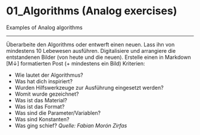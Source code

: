 # 01_Algorithms (Analog exercises)
Examples of Analog algorithms 
***
Überarbeite den Algorithms oder entwerft einen neuen. 
Lass ihn von mindestens 10 Lebewesen ausführen. 
Digitalisiere und arrangiere die entstandenen Bilder (von heute und die neuen). 
Erstelle einen in Markdown [M↓] formatierten Post (+ mindestens ein Bild) 
Kriterien:
* Wie lautet der Algorithmus?
* Was hat dich inspiriert?
* Wurden Hilfswerkzeuge zur Ausführung eingesetzt werden?
* Womit wurde gezeichnet?
* Was ist das Material?
* Was ist das Format?
* Was sind die Parameter/Variablen?
* Was sind Konstanten?
* Was ging schief?
_Quelle: Fabian Morón Zirfas_

